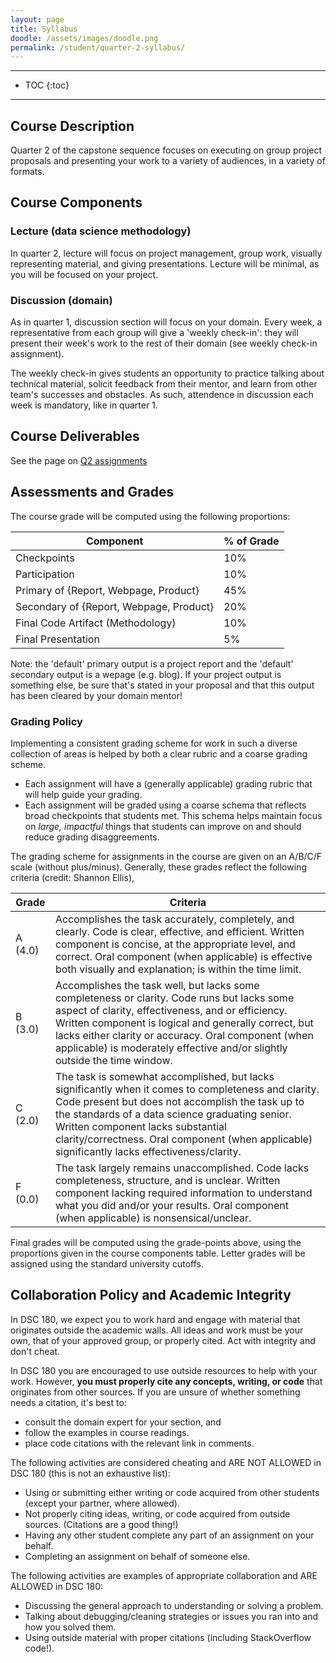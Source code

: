 ```yaml
---
layout: page
title: Syllabus
doodle: /assets/images/doodle.png
permalink: /student/quarter-2-syllabus/
---
```


---
* TOC
{:toc}

---

## Course Description

Quarter 2 of the capstone sequence focuses on executing on group
project proposals and presenting your work to a variety of audiences,
in a variety of formats.


## Course Components

### Lecture (data science methodology)

In quarter 2, lecture will focus on project management, group work,
visually representing material, and giving presentations. Lecture will
be minimal, as you will be focused on your project.

### Discussion (domain)

As in quarter 1, discussion section will focus on your domain. Every
week, a representative from each group will give a 'weekly check-in':
they will present their week's work to the rest of their domain (see
weekly check-in assignment).

The weekly check-in gives students an opportunity to practice talking
about technical material, solicit feedback from their mentor, and
learn from other team's successes and obstacles. As such,
attendence in discussion each week is mandatory, like in quarter 1.

## Course Deliverables

See the page on [Q2 assignments](/student/assignment-descriptions)

## Assessments and Grades

The course grade will be computed using the following proportions:

|Component|% of Grade|
|---|---|
|Checkpoints|10%|
|Participation|10%|
|Primary of {Report, Webpage, Product}|45%|
|Secondary of {Report, Webpage, Product}|20%|
|Final Code Artifact (Methodology)|10%|
|Final Presentation|5%|

Note: the 'default' primary output is a project report and the 'default'
secondary output is a wepage (e.g. blog). If your project output is
something else, be sure that's stated in your proposal and that this
output has been cleared by your domain mentor!

### Grading Policy

Implementing a consistent grading scheme for work in such a diverse
collection of areas is helped by both a clear rubric and a coarse
grading scheme.

* Each assignment will have a (generally applicable) grading rubric
  that will help guide your grading. 
* Each assignment will be graded using a coarse schema that reflects
  broad checkpoints that students met. This schema helps maintain
  focus on *large, impactful* things that students can improve on and
  should reduce grading disaggreements.
  
The grading scheme for assignments in the course are given on an
A/B/C/F scale (without plus/minus). Generally, these grades reflect
the following criteria (credit: Shannon Ellis),

|Grade|Criteria|
|---|---|
|A (4.0) |Accomplishes the task accurately, completely, and clearly. Code is clear, effective, and efficient. Written component is concise, at the appropriate level, and correct. Oral component (when applicable) is effective both visually and explanation; is within the time limit. |
|B (3.0) |Accomplishes the task well, but lacks some completeness or clarity. Code runs but lacks some aspect of clarity, effectiveness, and or efficiency. Written component is logical and generally correct, but lacks either clarity or accuracy. Oral component (when applicable) is moderately effective and/or slightly outside the time window. |
|C (2.0) |The task is somewhat accomplished, but lacks significantly when it comes to completeness and clarity. Code present but does not accomplish the task up to the standards of a data science graduating senior. Written component lacks substantial clarity/correctness. Oral component (when applicable) significantly lacks effectiveness/clarity. |
|F (0.0) |The task largely remains unaccomplished. Code lacks completeness, structure, and is unclear. Written component lacking required information to understand what you did and/or your results. Oral component (when applicable) is nonsensical/unclear. |

Final grades will be computed using the grade-points above, using the
proportions given in the course components table. Letter grades will
be assigned using the standard university cutoffs.


## Collaboration Policy and Academic Integrity

In DSC 180, we expect you to work hard and engage with material that
originates outside the academic walls. All ideas and work must be your
own, that of your approved group, or properly cited. Act with
integrity and don't cheat.

In DSC 180 you are encouraged to use outside resources to help with
your work. However, **you must properly cite any concepts, writing, or
code** that originates from other sources. If you are unsure of
whether something needs a citation, it's best to:
* consult the domain expert for your section, and
* follow the examples in course readings.
* place code citations with the relevant link in comments.

The following activities are considered cheating and ARE NOT ALLOWED
in DSC 180 (this is not an exhaustive list):

* Using or submitting either writing or code acquired from other
  students (except your partner, where allowed).
* Not properly citing ideas, writing, or code acquired from outside
  sources. (Citations are a good thing!)
* Having any other student complete any part of an assignment on your
  behalf.
* Completing an assignment on behalf of someone else.

The following activities are examples of appropriate collaboration and
ARE ALLOWED in DSC 180:

* Discussing the general approach to understanding or solving a problem.
* Talking about debugging/cleaning strategies or issues you ran into and how you solved them.
* Using outside material with proper citations (including
StackOverflow code!).

